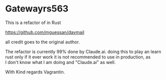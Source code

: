 # Gatewayrs563

This is a refactor of in Rust

https://github.com/mguessan/davmail

all credit goes to the original author.

The refactor is currently 99% done by Claude.ai.
doing this to play an learn rust only
if it ever work it is not recommended to use in production, as I don't know what I am doing and "Claude.ai" as well.

With Kind regards
Vagrantin.

